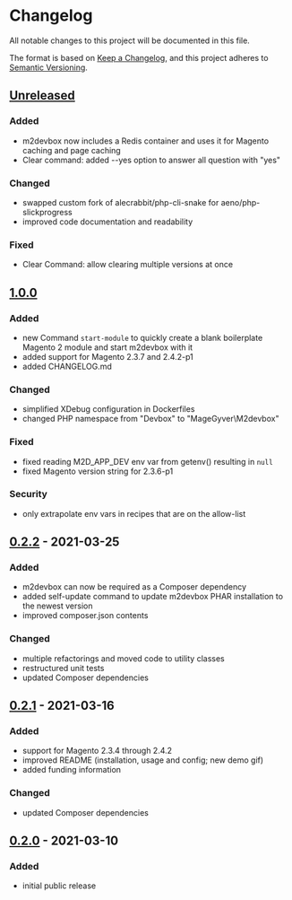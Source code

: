 # Changelog
All notable changes to this project will be documented in this file.

The format is based on [Keep a Changelog](https://keepachangelog.com/en/1.0.0/),
and this project adheres to [Semantic Versioning](https://semver.org/spec/v2.0.0.html).

## [Unreleased]
### Added
- m2devbox now includes a Redis container and uses it for Magento caching and page caching
- Clear command: added --yes option to answer all question with "yes" 

### Changed
- swapped custom fork of alecrabbit/php-cli-snake for aeno/php-slickprogress
- improved code documentation and readability

### Fixed
- Clear Command: allow clearing multiple versions at once

## [1.0.0]
### Added
- new Command `start-module` to quickly create a blank boilerplate Magento 2 module and start m2devbox with it
- added support for Magento 2.3.7 and 2.4.2-p1
- added CHANGELOG.md

### Changed
- simplified XDebug configuration in Dockerfiles
- changed PHP namespace from "Devbox\" to "MageGyver\M2devbox"

### Fixed
- fixed reading M2D_APP_DEV env var from getenv() resulting in `null`
- fixed Magento version string for 2.3.6-p1

### Security
- only extrapolate env vars in recipes that are on the allow-list

## [0.2.2] - 2021-03-25
### Added
- m2devbox can now be required as a Composer dependency
- added self-update command to update m2devbox PHAR installation to the newest version  
- improved composer.json contents

### Changed
- multiple refactorings and moved code to utility classes
- restructured unit tests
- updated Composer dependencies

## [0.2.1] - 2021-03-16
### Added
- support for Magento 2.3.4 through 2.4.2
- improved README (installation, usage and config; new demo gif)
- added funding information

### Changed
- updated Composer dependencies

## [0.2.0] - 2021-03-10
### Added
- initial public release

[Unreleased]: https://github.com/MageGyver/m2devbox/compare/1.0.0...HEAD
[1.0.0]: https://github.com/MageGyver/m2devbox/compare/0.2.2...1.0.0
[0.2.2]: https://github.com/MageGyver/m2devbox/compare/0.2.1...0.2.2
[0.2.1]: https://github.com/MageGyver/m2devbox/compare/0.2...0.2.1
[0.2.0]: https://github.com/MageGyver/m2devbox/releases/tag/0.2
